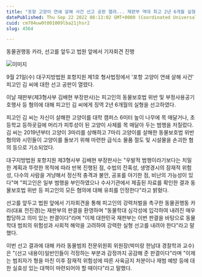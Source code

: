 ```yaml
---
title: "포항 고양이 연쇄 살해 사건 선고 공판 열려... 재판부 역대 최고 2년 6개월 실형 선고"
datePublished: Thu Sep 22 2022 08:13:02 GMT+0000 (Coordinated Universal Time)
cuid: cm704uw0t001009lba21jhsr2
slug: 4564

---
```



동물권행동 카라, 선고를 앞두고 법원 앞에서 기자회견 진행

![이미지](https://cdn.hashnode.com/res/hashnode/image/upload/v1739257244326/7b8ba1e9-7487-46db-9d48-827797ba8b75.jpeg)

9월 21일(수) 대구지방법원 포항지원 제1호 형사법정에서 '포항 고양이 연쇄 살해 사건' 피고인 김 씨에 대한 선고 공판이 열렸다.

이날 재판부(제3형사부 김배현 부장판사)는 피고인의 동물보호법 위반 및 부정사용공기호행사 등 혐의에 대해 피고인 김 씨에게 징역 2년 6개월의 실형을 선고하였다.

피고인 김 씨는 자신이 살해한 고양이를 대학 캠퍼스 6미터 높이 나무에 목 매달거나, 초등학교 등하굣길에 머리가 피투성이 된 고양이 사체를 목 매달아 두는 범행을 저질렀다. 김 씨는 2019년부터 고양이 3마리를 상해하고 7마리 고양이를 살해한 동물보호법 위반 혐의와 시민들이 고양이를 돌보기 위해 마련한 급식소 물품 절도 및 시설물을 손괴한 혐의 등으로 기소되었다.

대구지방법원 포항지원 제3형사부 김배현 부장판사는 "우발적 범행이라기보다는 치밀한 계획과 뚜렷한 목적에 따라 반복 진행된 점, 수법의 잔혹성, 생명경시의 잠재적 위험성, 다수의 사람을 겨냥해서 정신적 충격과 불안, 공포를 야기한 점, 비난의 가능성이 있다"며 "피고인은 일부 범행을 부인하였으나 수사기관에서 제출된 자료를 확인한 결과 동물보호법 위반 등 피고인의 모든 혐의에 대해 유죄를 인정한다"라고 밝혔다.

선고를 앞두고 법원 앞에서 기자회견을 통해 피고인의 강력처벌을 촉구한 동물권행동 카라(대표 전진경)는 재판부의 판결을 환영하며 "동물학대 심각성에 입각하여 내려진 매우 합당하고 의미 있는 판결이다"라며 "이제 대한민국 재판부는 이번 판결을 바탕으로 동물학대 범죄의 위험성과 사회적 해악을 고려하여 강력한 실형 선고를 내려야 한다"라고 말했다.

이번 선고 결과에 대해 카라 동물범죄 전문위원회 위원장(박미랑 한남대 경찰학과 교수)은 "(선고 내용이)일반인들이 걱정하는 부분과 감정까지 공감해 준 판결이다"라며 "이제는 범죄자가 형을 마친 이후 잠재적 위험성에 따른 사육금지 처분이나 재범 예방 등에 대한 실효성 있는 대책이 마련되어야 할 때이다"라고 말했다.